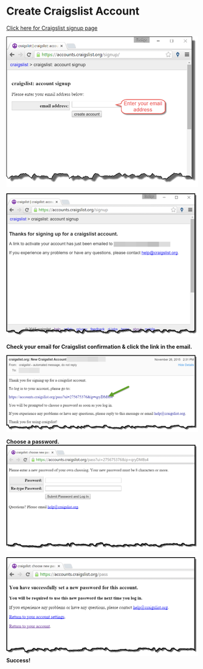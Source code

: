 # Create Craigslist Account

[Click here for Craigslist signup page](https://accounts.craigslist.org/signup/)

![Craiglist Signup](signup2.png)

![Confirmation](confirm.png)

**Check your email for Craigslist confirmation & click the link in the email.**

![Email Confirmation](confirm3.png)


**Choose a password.**
![Choose Password](password.png)


![Success](success.png)
**Success!**